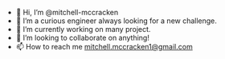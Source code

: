 - 👋 Hi, I’m @mitchell-mccracken
- 👀 I’m a curious engineer always looking for a new challenge.
- 🌱 I’m currently working on many project.
- 💞️ I’m looking to collaborate on anything!
- 📫 How to reach me mitchell.mccracken1@gmail.com

<!---
mitchell-mccracken/mitchell-mccracken is a ✨ special ✨ repository because its `README.md` (this file) appears on your GitHub profile.
You can click the Preview link to take a look at your changes.
--->
